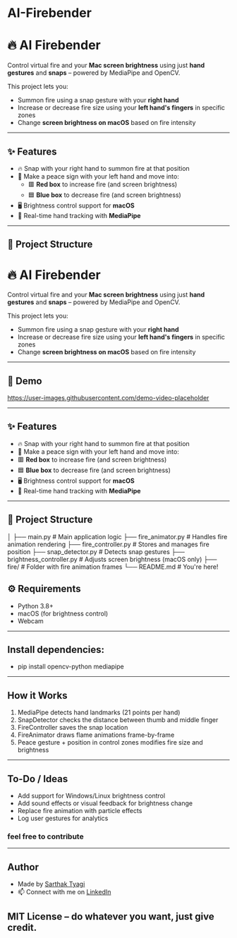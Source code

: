 # AI-Firebender
# 🔥 AI Firebender

Control virtual fire and your **Mac screen brightness** using just **hand gestures** and **snaps** – powered by MediaPipe and OpenCV.

This project lets you:
- Summon fire using a snap gesture with your **right hand**
- Increase or decrease fire size using your **left hand's fingers** in specific zones
- Change **screen brightness on macOS** based on fire intensity

---

## ✨ Features

- 🔥 Snap with your right hand to summon fire at that position
- 🤘 Make a peace sign with your left hand and move into:
  - 🟥 **Red box** to increase fire (and screen brightness)
  - 🟦 **Blue box** to decrease fire (and screen brightness)
- 🖥️ Brightness control support for **macOS**
- 🧠 Real-time hand tracking with **MediaPipe**

---

## 🧩 Project Structure
# 🔥 AI Firebender

Control virtual fire and your **Mac screen brightness** using just **hand gestures** and **snaps** – powered by MediaPipe and OpenCV.

This project lets you:
- Summon fire using a snap gesture with your **right hand**
- Increase or decrease fire size using your **left hand's fingers** in specific zones
- Change **screen brightness on macOS** based on fire intensity

---

## 📸 Demo

https://user-images.githubusercontent.com/demo-video-placeholder

---

## ✨ Features

- 🔥 Snap with your right hand to summon fire at that position
- 🤘 Make a peace sign with your left hand and move into:
- 🟥 **Red box** to increase fire (and screen brightness)
- 🟦 **Blue box** to decrease fire (and screen brightness)
- 🖥️ Brightness control support for **macOS**
- 🧠 Real-time hand tracking with **MediaPipe**

---

## 🧩 Project Structure
│
├── main.py # Main application logic
├── fire_animator.py # Handles fire animation rendering
├── fire_controller.py # Stores and manages fire position
├── snap_detector.py # Detects snap gestures
├── brightness_controller.py # Adjusts screen brightness (macOS only)
├── fire/ # Folder with fire animation frames
└── README.md # You're here!

## ⚙️ Requirements

- Python 3.8+
- macOS (for brightness control)
- Webcam

---

## Install dependencies:
- pip install opencv-python mediapipe

---

## How it Works
1. MediaPipe detects hand landmarks (21 points per hand)
2. SnapDetector checks the distance between thumb and middle finger
3. FireController saves the snap location
4. FireAnimator draws flame animations frame-by-frame
5. Peace gesture + position in control zones modifies fire size and brightness

---

## To-Do / Ideas
 - Add support for Windows/Linux brightness control
 - Add sound effects or visual feedback for brightness change
 - Replace fire animation with particle effects
 - Log user gestures for analytics
 ### feel free to contribute 

--- 

## Author
- Made by [Sarthak Tyagi](https://github.com/sarthaktyagi1)
- 📫 Connect with me on [LinkedIn](https://www.linkedin.com/in/sarthak-tyagi-a18812226/)

## MIT License – do whatever you want, just give credit.